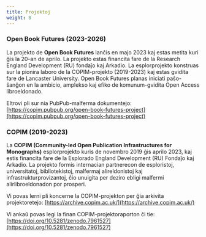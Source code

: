```yaml
---
title: Projektoj
weight: 8
---
```


### Open Book Futures (2023-2026)

La projekto de **Open Book Futures** lanĉis en majo 2023 kaj estas metita kuri ĝis la 20-an de aprilo. La projekto estas financita fare de la Research England Development (RU) fondaĵo kaj Arkadio. La esplorprojekto konstruas sur la pionira laboro de la COPIM-projekto (2019-2023) kaj estas gvidita fare de Lancaster University. Open Book Futures planas iniciati paŝo-ŝanĝon en la ambicio, amplekso kaj efiko de komunum-gvidita Open Access libroeldonado.

Eltrovi pli sur nia PubPub-malferma dokumentejo: [https://copim.pubpub.org/open-book-futures-project](https://copim.pubpub.org/open-book-futures-project)

### COPIM (2019-2023)

La **COPIM (Community-led Open Publication Infrastructures for Monographs)** esplorprojekto kuris de novembro 2019 ĝis aprilo 2023, kaj estis financita fare de la Esplorado England Development (RU) Fondaĵo kaj Arkadio. La projekto formis internacian partnerecon de esploristoj, universitatoj, bibliotekistoj, malfermaj alireldonistoj kaj infrastrukturprovizantoj, ĉio unuigita per deziro ebligi malfermi alirlibroeldonadon por prosperi.

Vi povas lerni pli koncerne la COPIM-projekton per ĝia arkivita projektoretejo: [https://archive.copim.ac.uk/](https://archive.copim.ac.uk/)

Vi ankaŭ povas legi la finan COPIM-projektoraporton ĉi tie: [https://doi.org/10.5281/zenodo.7961527](https://doi.org/10.5281/zenodo.7961527)
